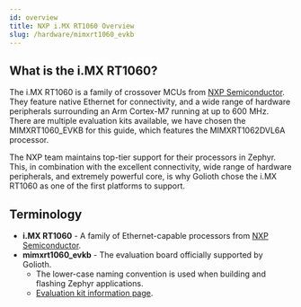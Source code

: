```yaml
---
id: overview
title: NXP i.MX RT1060 Overview
slug: /hardware/mimxrt1060_evkb
---
```


## What is the i.MX RT1060?

The i.MX RT1060 is a family of crossover MCUs from [NXP Semiconductor](https://www.nxp.com/). They feature native Ethernet for connectivity, and a wide range of hardware peripherals surrounding an Arm Cortex-M7 running at up to 600 MHz. There are multiple evaluation kits available, we have chosen the MIMXRT1060_EVKB for this guide, which features the MIMXRT1062DVL6A processor.

The NXP team maintains top-tier support for their processors in Zephyr. This, in combination with the excellent connectivity, wide range of hardware peripherals, and extremely powerful core, is why Golioth chose the i.MX RT1060 as one of the first platforms to support.

## Terminology

* **i.MX RT1060** - A family of Ethernet-capable processors from [NXP Semiconductor](https://www.nxp.com/).
* **mimxrt1060_evkb** - The evaluation board officially supported by Golioth.
  * The lower-case naming convention is used when building and flashing Zephyr applications.
  * [Evaluation kit information page](https://www.nxp.com/design/development-boards/i-mx-evaluation-and-development-boards/i-mx-rt1060-evaluation-kit:MIMXRT1060-EVKB).
